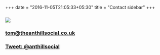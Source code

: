 +++
date = "2016-11-05T21:05:33+05:30"
title = "Contact sidebar"
+++

<img src="/files/site/CatContact.jpg" class="maxwidth" style="margin-top:10px;"/>

### <a href="mailto:tom@theanthillsocial.co.uk">tom@theanthillsocial.co.uk</a>   

### <a href="http://twitter.com/anthillsocial">Tweet: @anthillsocial</a>
